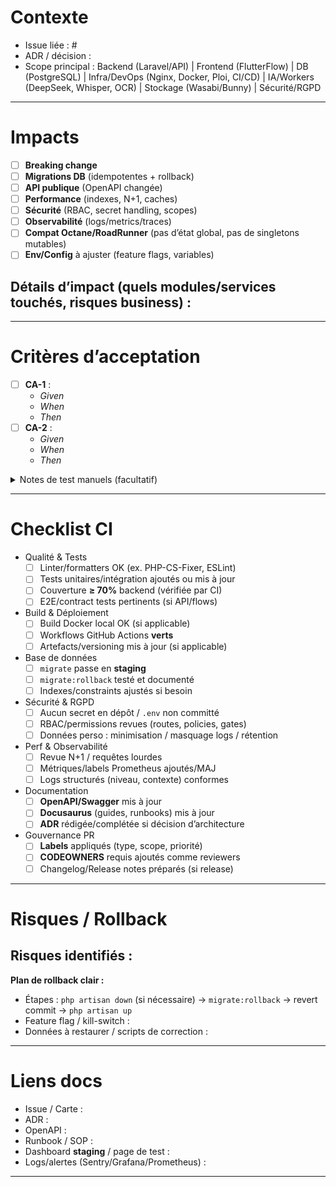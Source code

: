 # Contexte
<!-- Pourquoi cette PR ? Lien vers l’issue / ticket / ADR / incident.
Décrire le problème, l’approche retenue, et les alternatives écartées. -->

- Issue liée : #
- ADR / décision : 
- Scope principal : Backend (Laravel/API) | Frontend (FlutterFlow) | DB (PostgreSQL) | Infra/DevOps (Nginx, Docker, Ploi, CI/CD) | IA/Workers (DeepSeek, Whisper, OCR) | Stockage (Wasabi/Bunny) | Sécurité/RGPD

---

# Impacts
- [ ] **Breaking change**
- [ ] **Migrations DB** (idempotentes + rollback)
- [ ] **API publique** (OpenAPI changée)
- [ ] **Performance** (indexes, N+1, caches)
- [ ] **Sécurité** (RBAC, secret handling, scopes)
- [ ] **Observabilité** (logs/metrics/traces)
- [ ] **Compat Octane/RoadRunner** (pas d’état global, pas de singletons mutables)
- [ ] **Env/Config** à ajuster (feature flags, variables)

**Détails d’impact (quels modules/services touchés, risques business) :**
- 

---

# Critères d’acceptation
<!-- Décris des scénarios testables (Given/When/Then). -->
- [ ] **CA-1** :  
  - *Given*  
  - *When*  
  - *Then*  
- [ ] **CA-2** :  
  - *Given*  
  - *When*  
  - *Then*  

<details>
<summary>Notes de test manuels (facultatif)</summary>

- Préconditions :
- Étapes :
- Résultat attendu :
- Captures d’écran / logs :
</details>

---

# Checklist CI
- Qualité & Tests
  - [ ] Linter/formatters OK (ex. PHP-CS-Fixer, ESLint)
  - [ ] Tests unitaires/intégration ajoutés ou mis à jour
  - [ ] Couverture **≥ 70%** backend (vérifiée par CI)
  - [ ] E2E/contract tests pertinents (si API/flows)
- Build & Déploiement
  - [ ] Build Docker local OK (si applicable)
  - [ ] Workflows GitHub Actions **verts**
  - [ ] Artefacts/versioning mis à jour (si applicable)
- Base de données
  - [ ] `migrate` passe en **staging**
  - [ ] `migrate:rollback` testé et documenté
  - [ ] Indexes/constraints ajustés si besoin
- Sécurité & RGPD
  - [ ] Aucun secret en dépôt / `.env` non committé
  - [ ] RBAC/permissions revues (routes, policies, gates)
  - [ ] Données perso : minimisation / masquage logs / rétention
- Perf & Observabilité
  - [ ] Revue N+1 / requêtes lourdes
  - [ ] Métriques/labels Prometheus ajoutés/MAJ
  - [ ] Logs structurés (niveau, contexte) conformes
- Documentation
  - [ ] **OpenAPI/Swagger** mis à jour
  - [ ] **Docusaurus** (guides, runbooks) mis à jour
  - [ ] **ADR** rédigée/complétée si décision d’architecture
- Gouvernance PR
  - [ ] **Labels** appliqués (type, scope, priorité)
  - [ ] **CODEOWNERS** requis ajoutés comme reviewers
  - [ ] Changelog/Release notes préparés (si release)

---

# Risques / Rollback
**Risques identifiés :**
- 

**Plan de rollback clair :**
- Étapes : `php artisan down` (si nécessaire) → `migrate:rollback` → revert commit → `php artisan up`
- Feature flag / kill-switch : 
- Données à restaurer / scripts de correction : 

---

# Liens docs
- Issue / Carte : 
- ADR : 
- OpenAPI : 
- Runbook / SOP : 
- Dashboard **staging** / page de test : 
- Logs/alertes (Sentry/Grafana/Prometheus) : 

---

<!-- Astuces :
- Pense à découper en petites PRs si possible.
- Joindre captures/gifs pour les changements UI.
- Mentionner explicitement tout changement de contrat API ou de schéma.
-->
